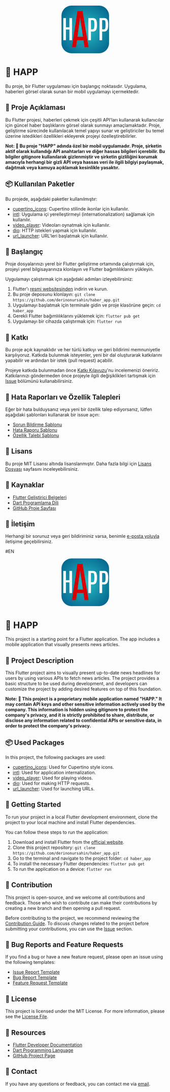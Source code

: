 <p align="center">
  <img src="assets/icon/icon.png" alt="HAPP Logo" width="150" height="150">
</p>

# 🚀 HAPP

Bu proje, bir Flutter uygulaması için başlangıç ​​noktasıdır. Uygulama, haberleri görsel olarak sunan bir mobil uygulamayı içermektedir.

## 📝 Proje Açıklaması

Bu Flutter projesi, haberleri çekmek için çeşitli API'ları kullanarak kullanıcılar için güncel haber başlıklarını görsel olarak sunmayı amaçlamaktadır. Proje, geliştirme sürecinde kullanılacak temel yapıyı sunar ve geliştiriciler bu temel üzerine istedikleri özellikleri ekleyerek projeyi özelleştirebilirler.

**Not: 🙈 Bu proje "HAPP" adında özel bir mobil uygulamadır. Proje, şirketin aktif olarak kullandığı API anahtarları ve diğer hassas bilgileri içerebilir. Bu bilgiler gitignore kullanılarak gizlenmiştir ve şirketin gizliliğini korumak amacıyla herhangi bir gizli API veya hassas veri ile ilgili bilgiyi paylaşmak, dağıtmak veya kamuya açıklamak kesinlikle yasaktır.**

## 📦 Kullanılan Paketler

Bu projede, aşağıdaki paketler kullanılmıştır:

- [cupertino_icons](https://pub.dev/packages/cupertino_icons): Cupertino stilinde ikonlar için kullanılır.
- [intl](https://pub.dev/packages/intl): Uygulama içi yerelleştirmeyi (internationalization) sağlamak için kullanılır.
- [video_player](https://pub.dev/packages/video_player): Videoları oynatmak için kullanılır.
- [dio](https://pub.dev/packages/dio): HTTP istekleri yapmak için kullanılır.
- [url_launcher](https://pub.dev/packages/url_launcher): URL'leri başlatmak için kullanılır.

## 🚀 Başlangıç

Proje dosyalarınızı yerel bir Flutter geliştirme ortamında çalıştırmak için, projeyi yerel bilgisayarınıza klonlayın ve Flutter bağımlılıklarını yükleyin.

Uygulamayı çalıştırmak için aşağıdaki adımları izleyebilirsiniz:

1. Flutter'ı [resmi websitesinden](https://flutter.dev/docs/get-started/install) indirin ve kurun.
2. Bu proje deposunu klonlayın: `git clone https://github.com/derinonursahin/haber_app.git`
3. Uygulamayı başlatmak için terminale gidin ve proje klasörüne geçin: `cd haber_app`
4. Gerekli Flutter bağımlılıklarını yüklemek için: `flutter pub get`
5. Uygulamayı bir cihazda çalıştırmak için: `flutter run`

## 💪 Katkı

Bu proje açık kaynaklıdır ve her türlü katkıyı ve geri bildirimi memnuniyetle karşılıyoruz. Katkıda bulunmak isteyenler, yeni bir dal oluşturarak katkılarını yapabilir ve ardından bir istek (pull request) açabilir.

Projeye katkıda bulunmadan önce [Katkı Kılavuzu](CONTRIBUTING.md)'nu incelemenizi öneririz. Katkılarınızı göndermeden önce projeyle ilgili değişiklikleri tartışmak için [Issue](https://github.com/derinonursahin/haber_app/issues) bölümünü kullanabilirsiniz.

## 🐛 Hata Raporları ve Özellik Talepleri

Eğer bir hata bulduysanız veya yeni bir özellik talep ediyorsanız, lütfen aşağıdaki şablonları kullanarak bir issue açın:

- [Sorun Bildirme Şablonu](.github/ISSUE_TEMPLATE/issue_template.md)
- [Hata Raporu Şablonu](.github/ISSUE_TEMPLATE/bug_report.md)
- [Özellik Talebi Şablonu](.github/ISSUE_TEMPLATE/feature_request.md)

## 📜 Lisans

Bu proje MIT Lisansı altında lisanslanmıştır. Daha fazla bilgi için [Lisans Dosyası](LICENSE) sayfasını inceleyebilirsiniz.


## 📃 Kaynaklar

- [Flutter Geliştirici Belgeleri](https://flutter.dev/docs)
- [Dart Programlama Dili](https://dart.dev/)
- [GitHub Proje Sayfası](https://github.com/derinonursahin/haber_app)

## 📧 İletişim

Herhangi bir sorunuz veya geri bildiriminiz varsa, benimle [e-posta yoluyla](mailto:derinonursahin@gmail.com) iletişime geçebilirsiniz.

#EN

<p align="center">
  <img src="assets/icon/icon.png" alt="HAPP Logo" width="150" height="150">
</p>

# 🚀 HAPP

This project is a starting point for a Flutter application. The app includes a mobile application that visually presents news articles.

## 📝 Project Description

This Flutter project aims to visually present up-to-date news headlines for users by using various APIs to fetch news articles. The project provides a basic structure to be used during development, and developers can customize the project by adding desired features on top of this foundation.

**Note: 🙈 This project is a proprietary mobile application named "HAPP." It may contain API keys and other sensitive information actively used by the company. This information is hidden using gitignore to protect the company's privacy, and it is strictly prohibited to share, distribute, or disclose any information related to confidential APIs or sensitive data, in order to protect the company's privacy.**

## 📦 Used Packages

In this project, the following packages are used:

- [cupertino_icons](https://pub.dev/packages/cupertino_icons): Used for Cupertino style icons.
- [intl](https://pub.dev/packages/intl): Used for application internalization.
- [video_player](https://pub.dev/packages/video_player): Used for playing videos.
- [dio](https://pub.dev/packages/dio): Used for making HTTP requests.
- [url_launcher](https://pub.dev/packages/url_launcher): Used for launching URLs.

## 🚀 Getting Started

To run your project in a local Flutter development environment, clone the project to your local machine and install Flutter dependencies.

You can follow these steps to run the application:

1. Download and install Flutter from the [official website](https://flutter.dev/docs/get-started/install).
2. Clone this project repository: `git clone https://github.com/derinonursahin/haber_app.git`
3. Go to the terminal and navigate to the project folder: `cd haber_app`
4. To install the necessary Flutter dependencies: `flutter pub get`
5. To run the application on a device: `flutter run`

## 💪 Contribution

This project is open-source, and we welcome all contributions and feedback. Those who wish to contribute can make their contributions by creating a new branch and then opening a pull request.

Before contributing to the project, we recommend reviewing the [Contribution Guide](CONTRIBUTING.md). To discuss changes related to the project before submitting your contributions, you can use the [Issue](https://github.com/derinonursahin/haber_app/issues) section.

## 🐛 Bug Reports and Feature Requests

If you find a bug or have a new feature request, please open an issue using the following templates:

- [Issue Report Template](.github/ISSUE_TEMPLATE/issue_template.md)
- [Bug Report Template](.github/ISSUE_TEMPLATE/bug_report.md)
- [Feature Request Template](.github/ISSUE_TEMPLATE/feature_request.md)

## 📜 License

This project is licensed under the MIT License. For more information, please see the [License File](LICENSE).

## 📃 Resources

- [Flutter Developer Documentation](https://flutter.dev/docs)
- [Dart Programming Language](https://dart.dev/)
- [GitHub Project Page](https://github.com/derinonursahin/haber_app)

## 📧 Contact

If you have any questions or feedback, you can contact me via [email](mailto:derinonursahin@gmail.com).

